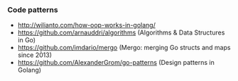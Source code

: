 ### Code patterns
  - http://wilianto.com/how-oop-works-in-golang/
  - https://github.com/arnauddri/algorithms (Algorithms & Data Structures in Go)
  - https://github.com/imdario/mergo (Mergo: merging Go structs and maps since 2013)
  - https://github.com/AlexanderGrom/go-patterns (Design patterns in Golang)
